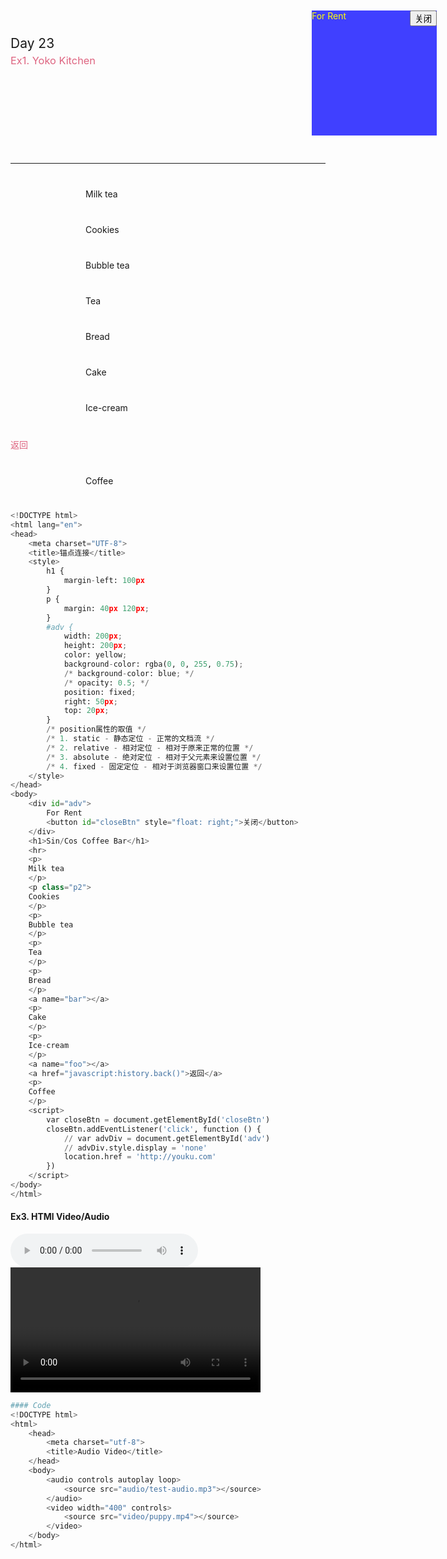 
## Day 23
### Ex1. Yoko Kitchen

<!DOCTYPE html>
<html>
	<head>
		<title>HTML5 Layout</title>
		<style type="text/css">
			header,
			section,
			footer,
			aside,
			nav,
			article,
			figure,
			figcaption {
				display: block;
			}

			body {
				color: #666666;
				background-color: #f9f8f6;
				background-image: url("images/dark-wood.jpg");
				background-position: center;
				font-family: Georgia, Times, serif;
				line-height: 1.4em;
				margin: 0px;
			}

			.wrapper {
				width: 940px;
				margin: 20px auto 20px auto;
				border: 2px solid #000000;
				background-color: #ffffff;
			}

			header {
				height: 160px;
				background-image: url(images/header.jpg);
			}

			h1 {
				text-indent: -9999px;
				width: 940px;
				height: 130px;
				margin: 0px;
			}

			nav,
			footer {
				clear: both;
				color: #ffffff;
				background-color: #aeaca8;
				height: 30px;
			}

			nav ul {
				margin: 0px;
				padding: 5px 0px 5px 30px;
			}

			nav li {
				display: inline;
				margin-right: 40px;
			}

			nav li a {
				color: #ffffff;
			}

			nav li a:hover,
			nav li a.current {
				color: #000000;
			}

			section.courses {
				float: left;
				width: 659px;
				border-right: 1px solid #eeeeee;
			}

			article {
				clear: both;
				overflow: auto;
				width: 100%;
			}

			hgroup {
				margin-top: 40px;
			}

			figure {
				float: left;
				width: 290px;
				height: 220px;
				padding: 5px;
				margin: 20px;
				border: 1px solid #eeeeee;
			}

			figcaption {
				font-size: 90%;
				text-align: left;
			}

			aside {
				width: 230px;
				float: left;
				padding: 0px 0px 0px 20px;
			}

			aside section a {
				display: block;
				padding: 10px;
				border-bottom: 1px solid #eeeeee;
			}

			aside section a:hover {
				color: #985d6a;
				background-color: #efefef;
			}

			a {
				color: #de6581;
				text-decoration: none;
			}

			h1,
			h2,
			h3 {
				font-weight: normal;
			}

			h2 {
				margin: 10px 0px 5px 0px;
				padding: 0px;
			}

			h3 {
				margin: 0px 0px 10px 0px;
				color: #de6581;
			}

			aside h2 {
				padding: 30px 0px 10px 0px;
				color: #de6581;
			}

			footer {
				font-size: 80%;
				padding: 7px 0px 0px 20px;
			}
		</style>
		<!--[if lt IE 9]>
		<script src="http://html5shiv.googlecode.com/svn/trunk/html5.js"></script>
		<![endif]-->
	</head>
	<body>
		<div class="wrapper">
			<header>
				<h1>Yoko's Kitchen</h1>
				<nav>
					<ul>
						<li><a href="" class="current">home</a></li>
						<li><a href="">classes</a></li>
						<li><a href="">catering</a></li>
						<li><a href="">about</a></li>
						<li><a href="">contact</a></li>
					</ul>
				</nav>
			</header>
			<section class="courses">
				<article>
					<figure>
						<img src="images/bok-choi.jpg" alt="Bok Choi" />
						<figcaption>Bok Choi</figcaption>
					</figure>
					<hgroup>
						<h2>Japanese Vegetarian</h2>
						<h3>Five week course in London</h3>
					</hgroup>
					<p>
						A five week introduction to traditional Japanese vegetarian meals, teaching you a selection of rice and noodle
						dishes.
					</p>
				</article>
				<article>
					<figure>
						<img src="images/teriyaki.jpg" alt="Teriyaki sauce">
						<figcaption>Teriyaki Sauce</figcaption>
					</figure>
					<hgroup>
						<h2>Sauces Masterclass</h2>
						<h3>One day workshop</h3>
					</hgroup>
					<p>
						An intensive one-day course looking at how to create the most delicious sauces for use in a range of Japanese
						cookery.
					</p>
				</article>
			</section>
			<aside>
				<section class="popular-recipes">
					<h2>Popular Recipes</h2>
					<a href="">Yakitori (grilled chicken)</a>
					<a href="">Tsukune (minced chicken patties)</a>
					<a href="">Okonomiyaki (savory pancakes)</a>
					<a href="">Mizutaki (chicken stew)</a>
				</section>
				<section class="contact-details">
					<h2>Contact</h2>
					<p>
						Yoko's Kitchen<br>
						27 Redchurch Street<br>
						Shoreditch<br>
						London E2 7DP
					</p>
				</section>
			</aside>
			<footer>
				&copy; 2011 Yoko's Kitchen
			</footer>
		</div>
	</body>
</html>


```python
####code
```


```python
<!DOCTYPE html>
<html>
	<head>
		<title>HTML5 Layout</title>
		<style type="text/css">
			header,
			section,
			footer,
			aside,
			nav,
			article,
			figure,
			figcaption {
				display: block;
			}

			body {
				color: #666666;
				background-color: #f9f8f6;
				background-image: url("images/dark-wood.jpg");
				background-position: center;
				font-family: Georgia, Times, serif;
				line-height: 1.4em;
				margin: 0px;
			}

			.wrapper {
				width: 940px;
				margin: 20px auto 20px auto;
				border: 2px solid #000000;
				background-color: #ffffff;
			}

			header {
				height: 160px;
				background-image: url(images/header.jpg);
			}

			h1 {
				text-indent: -9999px;
				width: 940px;
				height: 130px;
				margin: 0px;
			}

			nav,
			footer {
				clear: both;
				color: #ffffff;
				background-color: #aeaca8;
				height: 30px;
			}

			nav ul {
				margin: 0px;
				padding: 5px 0px 5px 30px;
			}

			nav li {
				display: inline;
				margin-right: 40px;
			}

			nav li a {
				color: #ffffff;
			}

			nav li a:hover,
			nav li a.current {
				color: #000000;
			}

			section.courses {
				float: left;
				width: 659px;
				border-right: 1px solid #eeeeee;
			}

			article {
				clear: both;
				overflow: auto;
				width: 100%;
			}

			hgroup {
				margin-top: 40px;
			}

			figure {
				float: left;
				width: 290px;
				height: 220px;
				padding: 5px;
				margin: 20px;
				border: 1px solid #eeeeee;
			}

			figcaption {
				font-size: 90%;
				text-align: left;
			}

			aside {
				width: 230px;
				float: left;
				padding: 0px 0px 0px 20px;
			}

			aside section a {
				display: block;
				padding: 10px;
				border-bottom: 1px solid #eeeeee;
			}

			aside section a:hover {
				color: #985d6a;
				background-color: #efefef;
			}

			a {
				color: #de6581;
				text-decoration: none;
			}

			h1,
			h2,
			h3 {
				font-weight: normal;
			}

			h2 {
				margin: 10px 0px 5px 0px;
				padding: 0px;
			}

			h3 {
				margin: 0px 0px 10px 0px;
				color: #de6581;
			}

			aside h2 {
				padding: 30px 0px 10px 0px;
				color: #de6581;
			}

			footer {
				font-size: 80%;
				padding: 7px 0px 0px 20px;
			}
		</style>
		<!--[if lt IE 9]>
		<script src="http://html5shiv.googlecode.com/svn/trunk/html5.js"></script>
		<![endif]-->
	</head>
	<body>
		<div class="wrapper">
			<header>
				<h1>Yoko's Kitchen</h1>
				<nav>
					<ul>
						<li><a href="" class="current">home</a></li>
						<li><a href="">classes</a></li>
						<li><a href="">catering</a></li>
						<li><a href="">about</a></li>
						<li><a href="">contact</a></li>
					</ul>
				</nav>
			</header>
			<section class="courses">
				<article>
					<figure>
						<img src="images/bok-choi.jpg" alt="Bok Choi" />
						<figcaption>Bok Choi</figcaption>
					</figure>
					<hgroup>
						<h2>Japanese Vegetarian</h2>
						<h3>Five week course in London</h3>
					</hgroup>
					<p>
						A five week introduction to traditional Japanese vegetarian meals, teaching you a selection of rice and noodle
						dishes.
					</p>
				</article>
				<article>
					<figure>
						<img src="images/teriyaki.jpg" alt="Teriyaki sauce">
						<figcaption>Teriyaki Sauce</figcaption>
					</figure>
					<hgroup>
						<h2>Sauces Masterclass</h2>
						<h3>One day workshop</h3>
					</hgroup>
					<p>
						An intensive one-day course looking at how to create the most delicious sauces for use in a range of Japanese
						cookery.
					</p>
				</article>
			</section>
			<aside>
				<section class="popular-recipes">
					<h2>Popular Recipes</h2>
					<a href="">Yakitori (grilled chicken)</a>
					<a href="">Tsukune (minced chicken patties)</a>
					<a href="">Okonomiyaki (savory pancakes)</a>
					<a href="">Mizutaki (chicken stew)</a>
				</section>
				<section class="contact-details">
					<h2>Contact</h2>
					<p>
						Yoko's Kitchen<br>
						27 Redchurch Street<br>
						Shoreditch<br>
						London E2 7DP
					</p>
				</section>
			</aside>
			<footer>
				&copy; 2011 Yoko's Kitchen
			</footer>
		</div>
	</body>
</html>
```

#### Ex2. Coffee Bar Example

<!DOCTYPE html>
<html lang="en">
<head>
	<meta charset="UTF-8">
	<title>锚点连接</title>
	<style>
		h1 {
			margin-left: 100px
		}
		p {
			margin: 40px 120px;
		}
		#adv {
			width: 200px;
			height: 200px;
			color: yellow;
			background-color: rgba(0, 0, 255, 0.75);
			/* background-color: blue; */
			/* opacity: 0.5; */
			position: fixed;
			right: 50px;
			top: 20px;
		}
		/* position属性的取值 */
		/* 1. static - 静态定位 - 正常的文档流 */
		/* 2. relative - 相对定位 - 相对于原来正常的位置 */
		/* 3. absolute - 绝对定位 - 相对于父元素来设置位置 */
		/* 4. fixed - 固定定位 - 相对于浏览器窗口来设置位置 */
	</style>
</head>
<body>
	<div id="adv">
		For Rent
		<button id="closeBtn" style="float: right;">关闭</button>
	</div>
	<h1>Sin/Cos Coffee Bar</h1>
	<hr>
	<p>
	Milk tea
	</p>
	<p class="p2">
	Cookies
	</p>
	<p>
	Bubble tea
	</p>
	<p>
	Tea
	</p>
	<p>
	Bread
	</p>
	<a name="bar"></a>
	<p>
	Cake
	</p>
	<p>
	Ice-cream
	</p>
	<a name="foo"></a>
	<a href="javascript:history.back()">返回</a>
	<p>
    Coffee
	</p>
	<script>
		var closeBtn = document.getElementById('closeBtn')
		closeBtn.addEventListener('click', function () {
			// var advDiv = document.getElementById('adv')
			// advDiv.style.display = 'none'
			location.href = 'http://youku.com'
		})
	</script>
</body>
</html>


```python
<!DOCTYPE html>
<html lang="en">
<head>
	<meta charset="UTF-8">
	<title>锚点连接</title>
	<style>
		h1 {
			margin-left: 100px
		}
		p {
			margin: 40px 120px;
		}
		#adv {
			width: 200px;
			height: 200px;
			color: yellow;
			background-color: rgba(0, 0, 255, 0.75);
			/* background-color: blue; */
			/* opacity: 0.5; */
			position: fixed;
			right: 50px;
			top: 20px;
		}
		/* position属性的取值 */
		/* 1. static - 静态定位 - 正常的文档流 */
		/* 2. relative - 相对定位 - 相对于原来正常的位置 */
		/* 3. absolute - 绝对定位 - 相对于父元素来设置位置 */
		/* 4. fixed - 固定定位 - 相对于浏览器窗口来设置位置 */
	</style>
</head>
<body>
	<div id="adv">
		For Rent
		<button id="closeBtn" style="float: right;">关闭</button>
	</div>
	<h1>Sin/Cos Coffee Bar</h1>
	<hr>
	<p>
	Milk tea
	</p>
	<p class="p2">
	Cookies
	</p>
	<p>
	Bubble tea
	</p>
	<p>
	Tea
	</p>
	<p>
	Bread
	</p>
	<a name="bar"></a>
	<p>
	Cake
	</p>
	<p>
	Ice-cream
	</p>
	<a name="foo"></a>
	<a href="javascript:history.back()">返回</a>
	<p>
    Coffee
	</p>
	<script>
		var closeBtn = document.getElementById('closeBtn')
		closeBtn.addEventListener('click', function () {
			// var advDiv = document.getElementById('adv')
			// advDiv.style.display = 'none'
			location.href = 'http://youku.com'
		})
	</script>
</body>
</html>
```

#### Ex3. HTMl Video/Audio

<!DOCTYPE html>
<html>
	<head>
		<meta charset="utf-8">
		<title>Audio Video</title>
	</head>
	<body>
		<audio controls autoplay loop>
			<source src="audio/test-audio.mp3"></source>
		</audio>
		<video width="400" controls>
			<source src="video/puppy.mp4"></source>
		</video>
	</body>
</html>


```python
#### Code
<!DOCTYPE html>
<html>
	<head>
		<meta charset="utf-8">
		<title>Audio Video</title>
	</head>
	<body>
		<audio controls autoplay loop>
			<source src="audio/test-audio.mp3"></source>
		</audio>
		<video width="400" controls>
			<source src="video/puppy.mp4"></source>
		</video>
	</body>
</html>
```
